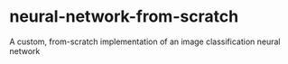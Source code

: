 # neural-network-from-scratch
A custom, from-scratch implementation of an image classification neural network 
